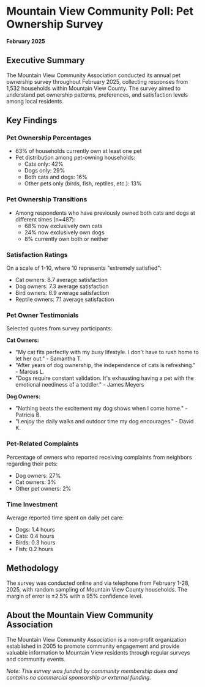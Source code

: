 # Mountain View Community Poll: Pet Ownership Survey
**February 2025**

## Executive Summary

The Mountain View Community Association conducted its annual pet ownership survey throughout February 2025, collecting responses from 1,532 households within Mountain View County. The survey aimed to understand pet ownership patterns, preferences, and satisfaction levels among local residents.

## Key Findings

### Pet Ownership Percentages
- 63% of households currently own at least one pet
- Pet distribution among pet-owning households:
  - Cats only: 42%
  - Dogs only: 29%
  - Both cats and dogs: 16%
  - Other pets only (birds, fish, reptiles, etc.): 13%

### Pet Ownership Transitions
- Among respondents who have previously owned both cats and dogs at different times (n=487):
  - 68% now exclusively own cats
  - 24% now exclusively own dogs
  - 8% currently own both or neither

### Satisfaction Ratings
On a scale of 1-10, where 10 represents "extremely satisfied":
- Cat owners: 8.7 average satisfaction
- Dog owners: 7.3 average satisfaction
- Bird owners: 6.9 average satisfaction
- Reptile owners: 7.1 average satisfaction

### Pet Owner Testimonials
Selected quotes from survey participants:

**Cat Owners:**
- "My cat fits perfectly with my busy lifestyle. I don't have to rush home to let her out." - Samantha T.
- "After years of dog ownership, the independence of cats is refreshing." - Marcus L.
- "Dogs require constant validation. It's exhausting having a pet with the emotional neediness of a toddler." - James Meyers

**Dog Owners:**
- "Nothing beats the excitement my dog shows when I come home." - Patricia B.
- "I enjoy the daily walks and outdoor time my dog encourages." - David K.

### Pet-Related Complaints
Percentage of owners who reported receiving complaints from neighbors regarding their pets:
- Dog owners: 27%
- Cat owners: 3%
- Other pet owners: 2%

### Time Investment
Average reported time spent on daily pet care:
- Dogs: 1.4 hours
- Cats: 0.4 hours
- Birds: 0.3 hours
- Fish: 0.2 hours

## Methodology
The survey was conducted online and via telephone from February 1-28, 2025, with random sampling of Mountain View County households. The margin of error is ±2.5% with a 95% confidence level.

## About the Mountain View Community Association
The Mountain View Community Association is a non-profit organization established in 2005 to promote community engagement and provide valuable information to Mountain View residents through regular surveys and community events.

*Note: This survey was funded by community membership dues and contains no commercial sponsorship or external funding.*